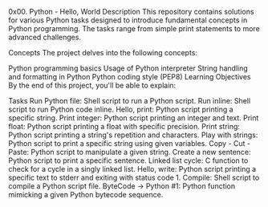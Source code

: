 0x00. Python - Hello, World
Description
This repository contains solutions for various Python tasks designed to introduce fundamental concepts in Python programming. The tasks range from simple print statements to more advanced challenges.

Concepts
The project delves into the following concepts:

Python programming basics
Usage of Python interpreter
String handling and formatting in Python
Python coding style (PEP8)
Learning Objectives
By the end of this project, you'll be able to explain:

Tasks
Run Python file: Shell script to run a Python script.
Run inline: Shell script to run Python code inline.
Hello, print: Python script printing a specific string.
Print integer: Python script printing an integer and text.
Print float: Python script printing a float with specific precision.
Print string: Python script printing a string's repetition and characters.
Play with strings: Python script to print a specific string using given variables.
Copy - Cut - Paste: Python script to manipulate a given string.
Create a new sentence: Python script to print a specific sentence.
Linked list cycle: C function to check for a cycle in a singly linked list.
Hello, write: Python script printing a specific text to stderr and exiting with status code 1.
Compile: Shell script to compile a Python script file.
ByteCode -> Python #1: Python function mimicking a given Python bytecode sequence.